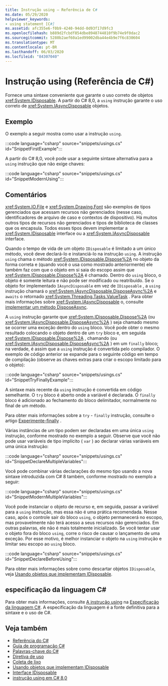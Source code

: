 ```yaml
---
title: Instrução using – Referência de C#
ms.date: 05/29/2020
helpviewer_keywords:
- using statement [C#]
ms.assetid: afc355e6-f0b9-4240-94dd-0d93f17d9fc3
ms.openlocfilehash: b889d2fcbdf854dbe8948744810f9b74e9f0dac2
ms.sourcegitcommit: 5280b2aef60a1ed99002dba44e4b9e7f6c830604
ms.translationtype: MT
ms.contentlocale: pt-BR
ms.lasthandoff: 06/03/2020
ms.locfileid: "84307040"
---
```

# <a name="using-statement-c-reference"></a>Instrução using (Referência de C#)

Fornece uma sintaxe conveniente que garante o uso correto de objetos <xref:System.IDisposable>. A partir do C# 8,0, a `using` instrução garante o uso correto de <xref:System.IAsyncDisposable> objetos.

## <a name="example"></a>Exemplo

O exemplo a seguir mostra como usar a instrução `using`.

:::code language="csharp" source="snippets/usings.cs" id="SnippetFirstExample":::

A partir do C# 8,0, você pode usar a seguinte sintaxe alternativa para a `using` instrução que não exige chaves:

:::code language="csharp" source="snippets/usings.cs" id="SnippetModernUsing":::

## <a name="remarks"></a>Comentários

<xref:System.IO.File> e <xref:System.Drawing.Font> são exemplos de tipos gerenciados que acessam recursos não gerenciados (nesse caso, identificadores de arquivo de caso e contextos de dispositivo). Há muitos outros tipos de recursos não gerenciados e tipos de biblioteca de classes que os encapsula. Todos esses tipos devem implementar a <xref:System.IDisposable> interface ou a <xref:System.IAsyncDisposable> interface.

Quando o tempo de vida de um objeto `IDisposable` é limitado a um único método, você deve declará-lo e instanciá-lo na instrução `using`. A instrução `using` chama o método <xref:System.IDisposable.Dispose%2A> no objeto da forma correta e (quando você o usa como mostrado anteriormente) ele também faz com que o objeto em si saia do escopo assim que <xref:System.IDisposable.Dispose%2A> é chamado. Dentro do `using` bloco, o objeto é somente leitura e não pode ser modificado ou reatribuído. Se o objeto for implementado `IAsyncDisposable` em vez de `IDisposable` , a `using` instrução chamará o <xref:System.IAsyncDisposable.DisposeAsync%2A> e `awaits` o retornado <xref:System.Threading.Tasks.ValueTask> . Para obter mais informações sobre <xref:System.IAsyncDisposable> o, consulte [implementar um método DisposeAsync](../../../standard/garbage-collection/implementing-disposeasync.md).

A `using` instrução garante que <xref:System.IDisposable.Dispose%2A> (ou <xref:System.IAsyncDisposable.DisposeAsync%2A> ) seja chamado mesmo se ocorrer uma exceção dentro do `using` bloco. Você pode obter o mesmo resultado colocando o objeto dentro de um `try` bloco e, em seguida <xref:System.IDisposable.Dispose%2A> , chamando (ou <xref:System.IAsyncDisposable.DisposeAsync%2A> ) em um `finally` bloco; na verdade, é assim que a `using` instrução é convertida pelo compilador. O exemplo de código anterior se expande para o seguinte código em tempo de compilação (observe as chaves extras para criar o escopo limitado para o objeto):

:::code language="csharp" source="snippets/usings.cs" id="SnippetTryFinallyExample":::

A sintaxe mais recente da `using` instrução é convertida em código semelhante. O `try` bloco é aberto onde a variável é declarada. O `finally` bloco é adicionado ao fechamento do bloco delimitador, normalmente no final de um método.

Para obter mais informações sobre a `try` - `finally` instrução, consulte o artigo [Experimente-finally](try-finally.md) .

Várias instâncias de um tipo podem ser declaradas em uma única `using` instrução, conforme mostrado no exemplo a seguir. Observe que você não pode usar variáveis de tipo implícito ( `var` ) ao declarar várias variáveis em uma única instrução:

:::code language="csharp" source="snippets/usings.cs" id="SnippetDeclareMultipleVariables":::

Você pode combinar várias declarações do mesmo tipo usando a nova sintaxe introduzida com C# 8 também, conforme mostrado no exemplo a seguir:

:::code language="csharp" source="snippets/usings.cs" id="SnippetModernMultipleVariables":::

Você pode instanciar o objeto de recurso e, em seguida, passar a variável para a `using` instrução, mas essa não é uma prática recomendada. Nesse caso, após o controle sair do bloco `using`, o objeto permanecerá no escopo, mas provavelmente não terá acesso a seus recursos não gerenciados. Em outras palavras, ele não é mais totalmente inicializado. Se você tentar usar o objeto fora do bloco `using`, corre o risco de causar o lançamento de uma exceção. Por esse motivo, é melhor instanciar o objeto na `using` instrução e limitar seu escopo ao `using` bloco.

:::code language="csharp" source="snippets/usings.cs" id="SnippetDeclareBeforeUsing":::

Para obter mais informações sobre como descartar objetos `IDisposable`, veja [Usando objetos que implementam IDisposable](../../../standard/garbage-collection/using-objects.md).

## <a name="c-language-specification"></a>especificação da linguagem C#

Para obter mais informações, consulte [A instrução using](~/_csharplang/spec/statements.md#the-using-statement) na [Especificação da linguagem C#](/dotnet/csharp/language-reference/language-specification/introduction). A especificação da linguagem é a fonte definitiva para a sintaxe e o uso de C#.

## <a name="see-also"></a>Veja também

- [Referência do C#](../index.md)
- [Guia de programação C#](../../programming-guide/index.md)
- [Palavras-chave do C#](index.md)
- [Diretiva de uso](using-directive.md)
- [Coleta de lixo](../../../standard/garbage-collection/index.md)
- [Usando objetos que implementam IDisposable](../../../standard/garbage-collection/using-objects.md)
- [Interface IDisposable](xref:System.IDisposable)
- [instrução using em C# 8,0](~/_csharplang/proposals/csharp-8.0/using.md)
